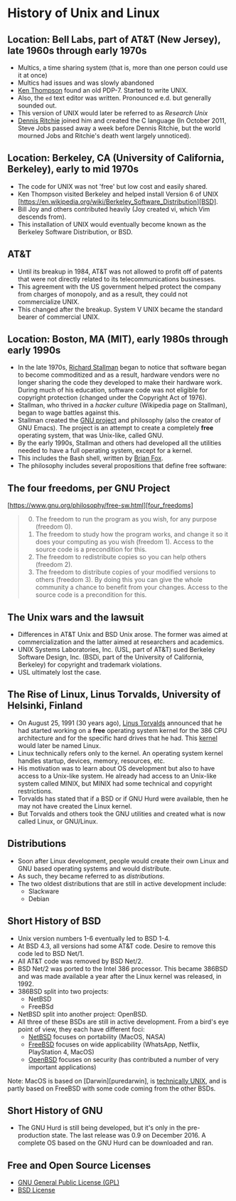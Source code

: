 # History of Unix and Linux

## Location: Bell Labs, part of AT&T (New Jersey), late 1960s through early 1970s

- Multics, a time sharing system (that is, more than one person could use it at once)
- Multics had issues and was slowly abandoned
- [Ken Thompson][thompson] found an old PDP-7. Started to write UNIX.
- Also, the ``ed`` text editor was written. Pronounced e.d. but generally sounded out.
- This version of UNIX would later be referred to as *Research Unix*
- [Dennis Ritchie][ritchie] joined him and created the C language (In October 2011, Steve Jobs passed away a week before Dennis Ritchie, but the world mourned Jobs and Ritchie's death went largely unnoticed).

## Location: Berkeley, CA (University of California, Berkeley), early to mid 1970s

- The code for UNIX was not 'free' but low cost and easily shared.
- Ken Thompson visited Berkeley and helped install Version 6 of UNIX [https://en.wikipedia.org/wiki/Berkeley_Software_Distribution][BSD].
- Bill Joy and others contributed heavily (Joy created vi, which Vim descends from).
- This installation of UNIX would eventually become known as the Berkeley Software Distribution, or BSD.

## AT&T

- Until its breakup in 1984, AT&T was not allowed to profit off of patents that were not directly related to its telecommunications businesses.
- This agreement with the US government helped protect the company from charges of monopoly, and as a result, they could not commercialize UNIX.
- This changed after the breakup. System V UNIX became the standard bearer of commercial UNIX.

## Location: Boston, MA (MIT), early 1980s through early 1990s

- In the late 1970s, [Richard Stallman][stallman] began to notice that software began to become commoditized and as a result, hardware vendors were no longer sharing the code they developed to make their hardware work. During much of his education, software code was not eligible for copyright protection (changed under the Copyright Act of 1976).
- Stallman, who thrived in a *hacker culture* (Wikipedia page on Stallman), began to wage battles against this.
- Stallman created the [GNU project][gnu_project] and philosophy (also the creator of GNU Emacs). The project is an attempt to create a completely **free** operating system, that was Unix-like, called GNU.
- By the early 1990s, Stallman and others had developed all the utilities needed to have a full operating system, except for a kernel.
- This includes the Bash shell, written by [Brian Fox][bfox].
- The philosophy includes several propositions that define free software:

## The four freedoms, per GNU Project

[https://www.gnu.org/philosophy/free-sw.html][four_freedoms]

> 0. The freedom to run the program as you wish, for any purpose (freedom 0).
> 1. The freedom to study how the program works, and change it so it does your computing as you wish (freedom 1). Access to the source code is a precondition for this.
> 2. The freedom to redistribute copies so you can help others (freedom 2).
> 3. The freedom to distribute copies of your modified versions to others (freedom 3). By doing this you can give the whole community a chance to benefit from your changes. Access to the source code is a precondition for this.

## The Unix wars and the lawsuit

- Differences in AT&T Unix and BSD Unix arose. The former was aimed at commercialization and the latter aimed at researchers and academics.
- UNIX Systems Laboratories, Inc. (USL, part of AT&T) sued Berkeley Software Design, Inc. (BSDi, part of the University of California, Berkeley) for
  copyright and trademark violations.
- USL ultimately lost the case.

## The Rise of Linux, Linus Torvalds, University of Helsinki, Finland

- On August 25, 1991 (30 years ago), [Linus Torvalds][linus_torvalds] announced that he had started working on a **free** operating system kernel for the 386 CPU architecture and for the specific hard drives that he had. This [kernel][kernel] would later be named Linux.
- Linux technically refers only to the kernel. An operating system kernel handles startup, devices, memory, resources, etc.
- His motivation was to learn about OS development but also to have access to a Unix-like system. He already had access to an Unix-like system called
  MINIX, but MINIX had some technical and copyright restrictions.
- Torvalds has stated that if a BSD or if GNU Hurd were available, then he may not have created the Linux kernel.
- But Torvalds and others took the GNU utilities and created what is now called Linux, or GNU/Linux.

## Distributions

- Soon after Linux development, people would create their own Linux and GNU based operating systems and would distribute.
- As such, they became referred to as *distributions*.
- The two oldest distributions that are still in active development include:
  - Slackware
  - Debian

## Short History of BSD

- Unix version numbers 1-6 eventually led to BSD 1-4.
- At BSD 4.3, all versions had some AT&T code. Desire to remove this code led to BSD Net/1.
- All AT&T code was removed by BSD Net/2.
- BSD Net/2 was ported to the Intel 386 processor. This became 386BSD and was made available a year after the Linux kernel was released, in 1992.
- 386BSD split into two projects:
  - NetBSD
  - FreeBSd
- NetBSD split into another project: OpenBSD.
- All three of these BSDs are still in active development. From a bird's eye point of view, they each have different foci:
  - [NetBSD][netbsd] focuses on portability (MacOS, NASA)
  - [FreeBSD][freebsd] focuses on wide applicability (WhatsApp, Netflix, PlayStation 4, MacOS)
  - [OpenBSD][openbsd] focuses on security (has contributed a number of very important applications)

Note: MacOS is based on [Darwin][puredarwin], is [technically UNIX][unix], and is partly based on FreeBSD with some code coming from the other BSDs.

## Short History of GNU

- The GNU Hurd is still being developed, but it's only in the pre-production state. The last release was 0.9 on December 2016. A complete OS based on the GNU Hurd can be downloaded and ran.

## Free and Open Source Licenses

- [GNU General Public License (GPL)][gnu_gpl]
- [BSD License][bsd_license]

[thompson]:http://cs.bell-labs.co/who/ken/
[ritchie]:https://www.bell-labs.com/usr/dmr/www/
[stallman]:https://en.wikipedia.org/wiki/Richard_Stallman
[gnu_project]:https://www.gnu.org/gnu/gnu.html
[bfox]:https://opuslogica.com/
[four_freedoms]:https://www.gnu.org/philosophy/free-sw.html
[linus_torvalds]:https://www.cs.helsinki.fi/u/torvalds/
[kernel]:https://www.kernel.org/
[netbsd]:https://www.netbsd.org/
[freebsd]:https://www.freebsd.org/
[openbsd]:https://www.openbsd.org/
[pure_darwin]:http://www.puredarwin.org/
[unix]:https://www.opengroup.org/membership/forums/platform/unix
[gnu_gpl]:https://www.gnu.org/software/hurd/
[bsd_license]:https://opensource.org/licenses/BSD-3-Clause
[BSD]:https://en.wikipedia.org/wiki/Berkeley_Software_Distribution]
